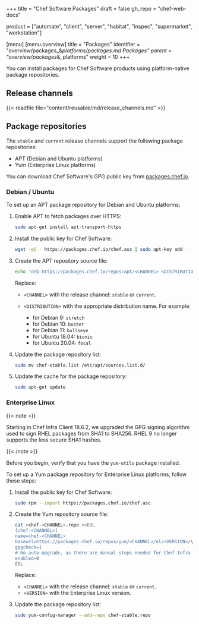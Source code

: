 +++
title = "Chef Software Packages"
draft = false
gh_repo = "chef-web-docs"

product = ["automate", "client", "server", "habitat", "inspec", "supermarket", "workstation"]

[menu]
  [menu.overview]
    title = "Packages"
    identifier = "overview/packages_&_platforms/packages.md Packages"
    parent = "overview/packages_&_platforms"
    weight = 10
+++

You can install packages for Chef Software products using platform-native package repositories.

## Release channels

{{< readfile file="content/reusable/md/release_channels.md" >}}

## Package repositories

The `stable` and `current` release channels support the following package repositories:

- APT (Debian and Ubuntu platforms)
- Yum (Enterprise Linux platforms)

You can download Chef Software's GPG public key from [packages.chef.io](https://packages.chef.io/chef.asc).

### Debian / Ubuntu

To set up an APT package repository for Debian and Ubuntu platforms:

1. Enable APT to fetch packages over HTTPS:

    ```bash
    sudo apt-get install apt-transport-https
    ```

1. Install the public key for Chef Software:

    ```bash
    wget -qO - https://packages.chef.io/chef.asc | sudo apt-key add -
    ```

1. Create the APT repository source file:

    ```bash
    echo "deb https://packages.chef.io/repos/apt/<CHANNEL> <DISTRIBUTION> main" > chef-<CHANNEL>.list
    ```

    Replace:

    - `<CHANNEL>` with the release channel: `stable` or `current`.
    - `<DISTRIBUTION>` with the appropriate distribution name. For example:

      - for Debian 9: `stretch`
      - for Debian 10: `buster`
      - for Debian 11: `bullseye`
      - for Ubuntu 18.04: `bionic`
      - for Ubuntu 20.04: `focal`

1. Update the package repository list:

    ```bash
    sudo mv chef-stable.list /etc/apt/sources.list.d/
    ```

1. Update the cache for the package repository:

    ```bash
    sudo apt-get update
    ```

### Enterprise Linux

{{< note >}}

Starting in Chef Infra Client 18.6.2, we upgraded the GPG signing algorithm used to sign RHEL packages from SHA1 to SHA256. RHEL 9 no longer supports the less secure SHA1 hashes.

{{< /note >}}

Before you begin, verify that you have the `yum-utils` package installed.

To set up a Yum package repository for Enterprise Linux platforms, follow these steps:

1. Install the public key for Chef Software:

    ```bash
    sudo rpm --import https://packages.chef.io/chef.asc
    ```

1. Create the Yum repository source file:

    ```bash
    cat >chef-<CHANNEL>.repo <<EOL
    [chef-<CHANNEL>]
    name=chef-<CHANNEL>
    baseurl=https://packages.chef.io/repos/yum/<CHANNEL>/el/<VERSION>/\$basearch/
    gpgcheck=1
    # No auto-upgrade, as there are manual steps needed for Chef Infra Server upgrades
    enabled=0
    EOL
    ```

    Replace:

    - `<CHANNEL>` with the release channel: `stable` or `current`.
    - `<VERSION>` with the Enterprise Linux version.

1. Update the package repository list:

    ```bash
    sudo yum-config-manager --add-repo chef-stable.repo
    ```
